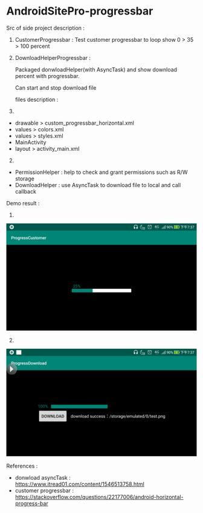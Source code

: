 # AndroidSitePro-progressbar

Src of side project description :

1. CustomerProgressbar : Test customer progressbar to loop show 0 > 35 > 100 percent

2. DownloadHelperProgressbar : 

   Packaged donwloadHelper(with AsyncTask) and show download percent with progressbar.

   Can start and stop download file

   files description :

1. 
 - drawable > custom_progressbar_horizontal.xml 
 - values > colors.xml
 - values > styles.xml
 - MainActivity
 - layout > activity_main.xml

2. 
 - PermissionHelper : help to check and grant permissions such as R/W storage
 - DownloadHelper : use AsyncTask to download file to local and call callback

Demo result :

1.

![Android Demo](https://github.com/u0652804/AndroidSitePro-progressbar/blob/main/demo/demo1-1.png)

2.

![Android Demo](https://github.com/u0652804/AndroidSitePro-progressbar/blob/main/demo/demo2-1.png)

References :

 - donwload asyncTask : https://www.itread01.com/content/1546513758.html
 - customer progressbar : https://stackoverflow.com/questions/22177006/android-horizontal-progress-bar
